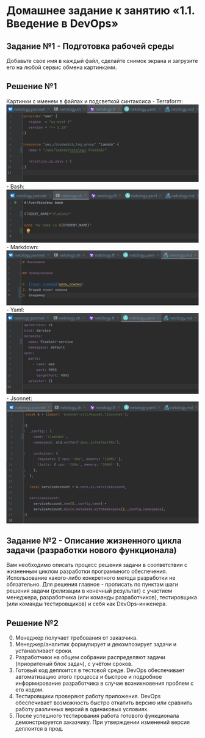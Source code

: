 
# Домашнее задание к занятию «1.1. Введение в DevOps»

## Задание №1 - Подготовка рабочей среды
Добавьте свое имя в каждый файл, сделайте снимок экрана и загрузите его на любой сервис обмена картинками.

## Решение №1
Картинки с именем в файлах и подсветкой синтаксиса
    - Terraform: ![Терраформ](img/terraform_Vladimir.png)
    - Bash: ![bahs](img/bash_Vladimir.png)
    - Markdown: ![markdown](img/markdown_Vladimir.png)
    - Yaml: ![Yaml](img/yaml_Vladimir.png)
    - Jsonnet: ![Jsonnet](img/jsonnet_Vladimir.png)


## Задание №2 - Описание жизненного цикла задачи (разработки нового функционала)
Вам необходимо описать процесс решения задачи в соответствии с жизненным циклом разработки программного обеспечения. Использование какого-либо конкретного метода разработки не обязательно. Для решения главное - прописать по пунктам шаги решения задачи (релизации в конечный результат) с участием менеджера, разработчика (или команды разработчиков), тестировщика (или команды тестировщиков) и себя как DevOps-инженера. 

## Решение №2
0. Менеджер получает требования от заказчика.
1. Менеджер/аналитик формулирует и декомпозирует задачи и устанавливает сроки.
2. Разработчики на общем собрании распределяют задачи (приоритеный блок задач), с учётом сроков.
3. Готовый код деплоится в тестовой среде. DevOps обеспечивает автоматизацию этого процесса и быстрое и подробное информирование разработчика в случае возникновения проблем с его кодом.
4. Тестировщики проверяют работу приложения. DevOps обеспечивает возможность быстро откатить версию или сравнить работу различных версий в одинаковых условиях.
5. После успешного тестирования работа готового функционала демонстрируется заказчику. При утверждении изменений версия деплоится в прод.
